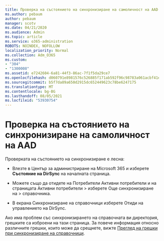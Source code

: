 ```yaml
---
title: Проверка на състоянието на синхронизиране на самоличност на AAD
ms.author: pebaum
author: pebaum
manager: scotv
ms.date: 04/21/2020
ms.audience: Admin
ms.topic: article
ms.service: o365-administration
ROBOTS: NOINDEX, NOFOLLOW
localization_priority: Normal
ms.collection: Adm_O365
ms.custom:
- "304"
- "1300008"
ms.assetid: e7242604-6a81-44f3-86ac-7f1f5da29ce7
ms.openlocfilehash: d060791e8981576c526885f171ab592f96c98783a061acbf41e659b1f896b8cf
ms.sourcegitcommit: b5f7da89a650d2915dc652449623c78be6247175
ms.translationtype: MT
ms.contentlocale: bg-BG
ms.lasthandoff: 08/05/2021
ms.locfileid: "53930754"
---
```

# <a name="check-aad-identity-sync-status"></a>Проверка на състоянието на синхронизиране на самоличност на AAD

Проверката на състоянието на синхронизиране е лесна:
  
- Влезте в Център за администриране на Microsoft 365 и изберете **Състояние на DirSync** на началната страница.

- Можете също да отидете на Потребители Активни потребители и на страницата Активни потребители \> изберете Още синхронизиране на \> справочника.

- В екрана Синхронизиране на справочници изберете Отиди на управлението на DirSync.

Ако има проблем със синхронизирането на справочната ви директория, грешките са изброени на тази страница. За повече информация относно различните грешки, които може да срещнете, вижте [Преглед на грешки при синхронизиране на справочници](https://docs.microsoft.com//office365/enterprise/identify-directory-synchronization-errors).
  
